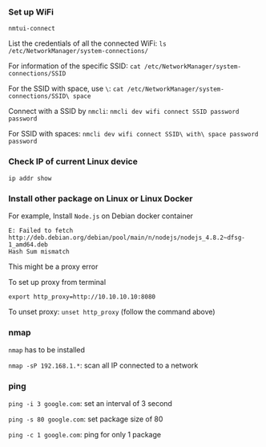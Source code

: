 ### Set up WiFi

```
nmtui-connect
```

List the credentials of all the connected WiFi: ``ls /etc/NetworkManager/system-connections/``

For information of the specific SSID: ``cat /etc/NetworkManager/system-connections/SSID``

For the SSID with space, use ``\``: ``cat /etc/NetworkManager/system-connections/SSID\ space``

Connect with a SSID by ``nmcli``: ``nmcli dev wifi connect SSID password password``

For SSID with spaces: ``nmcli dev wifi connect SSID\ with\ space password password``

### Check IP of current Linux device

```
ip addr show
```

### Install other package on Linux or Linux Docker

For example, Install ``Node.js`` on Debian docker container

```
E: Failed to fetch http://deb.debian.org/debian/pool/main/n/nodejs/nodejs_4.8.2~dfsg-1_amd64.deb
Hash Sum mismatch
```

This might be a proxy error

To set up proxy from terminal

```shell
export http_proxy=http://10.10.10.10:8080
```

To unset proxy: ``unset http_proxy`` (follow the command above)

### nmap

``nmap`` has to be installed

``nmap -sP 192.168.1.*``: scan all IP connected to a network

### ping

``ping -i 3 google.com``: set an interval of 3 second

``ping -s 80 google.com``: set package size of 80

``ping -c 1 google.com``: ping for only 1 package
